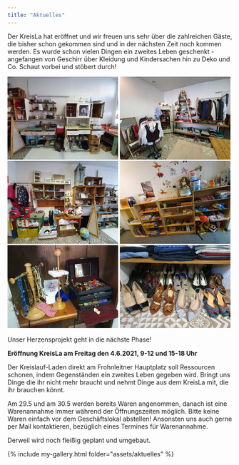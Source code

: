 ```yaml
---
title: "Aktuelles"
---
```


Der KreisLa hat eröffnet und wir freuen uns sehr über die zahlreichen Gäste, die bisher schon gekommen sind und in der nächsten Zeit noch kommen werden.
Es wurde schon vielen Dingen ein zweites Leben geschenkt - angefangen von Geschirr über Kleidung und Kindersachen hin zu Deko und Co.
Schaut vorbei und stöbert durch!

<img src="assets/Geschirr.jpg" alt="drawing" width="248"/>
<img src="assets/Kleidung.jpg" alt="drawing" width="248"/>
<img src="assets/KinderVorne.jpg" alt="drawing" width="248"/>
<img src="assets/KinderHinten.jpg" alt="drawing" width="248"/>
<img src="assets/Schmuck.jpg" alt="drawing" width="248"/>
<img src="assets/Schuhe.jpg" alt="drawing" width="248"/>



Unser Herzensprojekt geht in die nächste Phase!

**Eröffnung KreisLa am Freitag den 4.6.2021, 9-12 und 15-18 Uhr**

Der Kreislauf-Laden direkt am Frohnleitner Hauptplatz soll Ressourcen schonen, indem Gegenständen ein zweites Leben gegeben wird. Bringt uns Dinge die ihr nicht mehr braucht und nehmt Dinge aus dem KreisLa mit, die ihr brauchen könnt.


Am 29.5 und am 30.5 werden bereits Waren angenommen, danach ist eine Warenannahme immer während der Öffnungszeiten möglich. Bitte keine Waren einfach vor dem Geschäftslokal abstellen! Ansonsten uns auch gerne per Mail kontaktieren, bezüglich eines Termines für Warenannahme.

Derweil wird noch fleißig geplant und umgebaut.


{% include my-gallery.html folder="assets/aktuelles" %}
